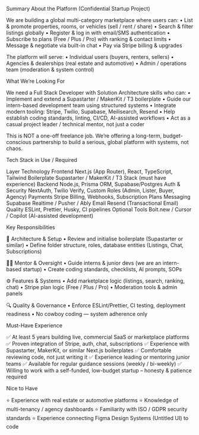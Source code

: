 Summary
About the Platform (Confidential Startup Project)

We are building a global multi-category marketplace where users can:
• List & promote properties, rooms, or vehicles (sell / rent / share)
• Search & filter listings globally
• Register & log in with email/SMS authentication
• Subscribe to plans (Free / Plus / Pro) with ranking & contact limits
• Message & negotiate via built-in chat
• Pay via Stripe billing & upgrades

The platform will serve:
• Individual users (buyers, renters, sellers)
• Agencies & dealerships (real estate and automotive)
• Admin / operations team (moderation & system control)

What We’re Looking For

We need a Full Stack Developer with Solution Architecture skills who can:
• Implement and extend a Supastarter / MakerKit / T3 boilerplate
• Guide our intern-based development team using structured systems
• Integrate modern tooling: Stripe, Twilio, Supabase, Meilisearch, Resend
• Help establish coding standards, linting, CI/CD, AI-assisted workflows
• Act as a casual project leader / technical mentor, not just a coder

This is NOT a one-off freelance job.
We’re offering a long-term, budget-conscious partnership to build a serious, global platform with systems, not chaos.

Tech Stack in Use / Required

Layer Technology
Frontend Next.js (App Router), React, TypeScript, Tailwind
Boilerplate Supastarter / MakerKit / T3 Stack (must have experience)
Backend Node.js, Prisma ORM, Supabase/Postgres
Auth & Security NextAuth, Twilio Verify, Custom Roles (Admin, Lister, Buyer, Agency)
Payments Stripe Billing, Webhooks, Subscription Plans
Messaging Supabase Realtime / Pusher / Ably
Email Resend (Transactional Email)
Quality ESLint, Prettier, Husky, CI pipelines
Optional Tools Bolt.new / Cursor / Copilot (AI-assisted development)

Key Responsibilities

🧭 Architecture & Setup
• Review and initialise boilerplate (Supastarter or similar)
• Define folder structure, roles, database entities (Listings, Chat, Subscriptions)

👨‍🏫 Mentor & Oversight
• Guide interns & junior devs (we are an intern-based startup)
• Create coding standards, checklists, AI prompts, SOPs

⚙️ Features & Systems
• Add marketplace logic (listings, search, ranking, chat)
• Stripe plan logic (Free / Plus / Pro)
• Moderation tools & admin panels

🔍 Quality & Governance
• Enforce ESLint/Prettier, CI testing, deployment readiness
• No cowboy coding — system adherence only

Must-Have Experience

✅ At least 5 years building live, commercial SaaS or marketplace platforms
✅ Proven integration of Stripe, auth, chat, subscriptions
✅ Experience with Supastarter, MakerKit, or similar Next.js boilerplates
✅ Comfortable reviewing code, not just writing it
✅ Experience leading or mentoring junior teams
✅ Available for regular guidance sessions (weekly / bi-weekly)
✅ Willing to work with a self-funded, low-budget startup – honesty & patience required

Nice to Have

⭐ Experience with real estate or automotive platforms
⭐ Knowledge of multi-tenancy / agency dashboards
⭐ Familiarity with ISO / GDPR security standards
⭐ Experience connecting Figma Design Systems (Untitled UI) to code